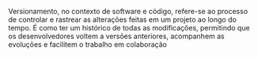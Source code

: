 Versionamento, no contexto de software e código, refere-se ao processo de controlar e rastrear as alterações feitas em um projeto ao longo do tempo. É como ter um histórico de todas as modificações, permitindo que os desenvolvedores voltem a versões anteriores, acompanhem as evoluções e facilitem o trabalho em colaboração

